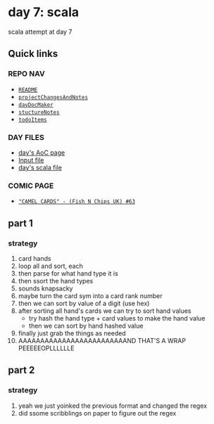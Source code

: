 # day 7: scala
scala attempt at day 7
## Quick links
### REPO NAV
* [`README`](./README.md)
* [`projectChangesAndNotes`](./projectChangesAndNotes.md)
* [`dayDocMaker`](./dayDocMaker.md)
* [`stuctureNotes`](./structureNotes.md)
* [`todoItems`](./todoItems.md)
### DAY FILES
* [day's AoC page](https://adventofcode.com/2023/day/7)
* [Input file](https://adventofcode.com/2023/day/7/input)
* [day's scala file](../../src/main/scala/day7.scala)

### COMIC PAGE
* [`"CAMEL CARDS" - (Fish N Chips UK) #63`](https://www.webtoons.com/en/canvas/advent-of-code/camel-cards/viewer?title_no=713188&episode_no=63)

## part 1
### strategy
1. card hands
2. loop all and sort, each
3. then parse for what hand type it is
4. then ssort the hand types
5. sounds knapsacky
6. maybe turn the card sym into a card rank number
7. then we can sort by value of a digit (use hex)
8. after sorting all hand's cards we can try to sort hand values
    * try hash the hand type + card values to make the hand value
    * then we can sort by hand hashed value
9. finally just grab the things as needed
10. AAAAAAAAAAAAAAAAAAAAAAAAAND THAT'S A WRAP PEEEEEOPLLLLLLE
## part 2
### strategy
1. yeah we just yoinked the previous format and changed the regex
2. did ssome scribblings on paper to figure out the regex
